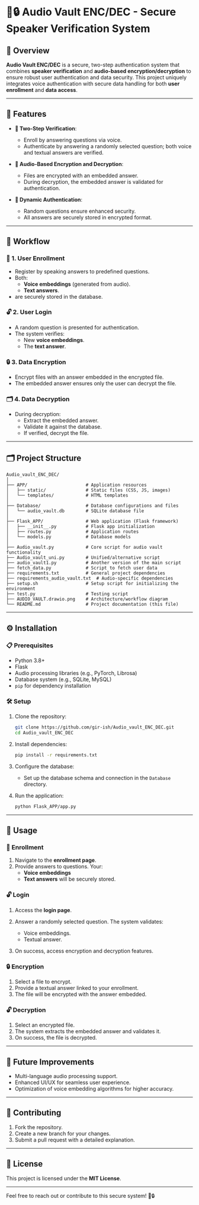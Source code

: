 
# 🎤🔒 Audio Vault ENC/DEC - Secure Speaker Verification System

## 🌟 Overview
**Audio Vault ENC/DEC** is a secure, two-step authentication system that combines **speaker verification** and **audio-based encryption/decryption** to ensure robust user authentication and data security. This project uniquely integrates voice authentication with secure data handling for both **user enrollment** and **data access**.

---

## 🚀 Features
- **🔑 Two-Step Verification**:
  - Enroll by answering questions via voice.
  - Authenticate by answering a randomly selected question; both voice and textual answers are verified.
  
- **🔐 Audio-Based Encryption and Decryption**:
  - Files are encrypted with an embedded answer.
  - During decryption, the embedded answer is validated for authentication.

- **🎲 Dynamic Authentication**:
  - Random questions ensure enhanced security.
  - All answers are securely stored in encrypted format.

---

## 🔄 Workflow

### 📝 1. User Enrollment
- Register by speaking answers to predefined questions.
- Both:
  - **Voice embeddings** (generated from audio).
  - **Text answers**.
- are securely stored in the database.

### 🔓 2. User Login
- A random question is presented for authentication.
- The system verifies:
  - New **voice embeddings**.
  - The **text answer**.

### 🔒 3. Data Encryption
- Encrypt files with an answer embedded in the encrypted file.
- The embedded answer ensures only the user can decrypt the file.

### 🗂️ 4. Data Decryption
- During decryption:
  - Extract the embedded answer.
  - Validate it against the database.
  - If verified, decrypt the file.

---

## 🗂️ Project Structure

```plaintext
Audio_vault_ENC_DEC/
│
├── APP/                      # Application resources
│   ├── static/               # Static files (CSS, JS, images)
│   └── templates/            # HTML templates
│
├── Database/                 # Database configurations and files
│   └── audio_vault.db        # SQLite database file
│
├── Flask_APP/                # Web application (Flask framework)
│   ├── __init__.py           # Flask app initialization
│   ├── routes.py             # Application routes
│   └── models.py             # Database models
│
├── Audio_vault.py            # Core script for audio vault functionality
├── Audio_vault_uni.py        # Unified/alternative script
├── audio_vault1.py           # Another version of the main script
├── fetch_data.py             # Script to fetch user data
├── requirements.txt          # General project dependencies
├── requirements_audio_vault.txt  # Audio-specific dependencies
├── setup.sh                  # Setup script for initializing the environment
├── test.py                   # Testing script
├── AUDIO_VAULT.drawio.png    # Architecture/workflow diagram
└── README.md                 # Project documentation (this file)
```

---

## ⚙️ Installation

### 📋 Prerequisites
- Python 3.8+
- Flask
- Audio processing libraries (e.g., PyTorch, Librosa)
- Database system (e.g., SQLite, MySQL)
- `pip` for dependency installation

### 🛠️ Setup
1. Clone the repository:
   ```bash
   git clone https://github.com/gir-ish/Audio_vault_ENC_DEC.git
   cd Audio_vault_ENC_DEC
   ```

2. Install dependencies:
   ```bash
   pip install -r requirements.txt
   ```

3. Configure the database:
   - Set up the database schema and connection in the `Database` directory.

4. Run the application:
   ```bash
   python Flask_APP/app.py
   ```

---

## 📖 Usage

### 📝 Enrollment
1. Navigate to the **enrollment page**.
2. Provide answers to questions. Your:
   - **Voice embeddings**
   - **Text answers**
   will be securely stored.

### 🔓 Login
1. Access the **login page**.
2. Answer a randomly selected question. The system validates:
   - Voice embeddings.
   - Textual answer.

3. On success, access encryption and decryption features.

### 🔒 Encryption
1. Select a file to encrypt.
2. Provide a textual answer linked to your enrollment.
3. The file will be encrypted with the answer embedded.

### 🔓 Decryption
1. Select an encrypted file.
2. The system extracts the embedded answer and validates it.
3. On success, the file is decrypted.

---

## 🎯 Future Improvements
- Multi-language audio processing support.
- Enhanced UI/UX for seamless user experience.
- Optimization of voice embedding algorithms for higher accuracy.

---

## 🤝 Contributing
1. Fork the repository.
2. Create a new branch for your changes.
3. Submit a pull request with a detailed explanation.

---

## 📜 License
This project is licensed under the **MIT License**.

---

Feel free to reach out or contribute to this secure system! 🎤🔒
